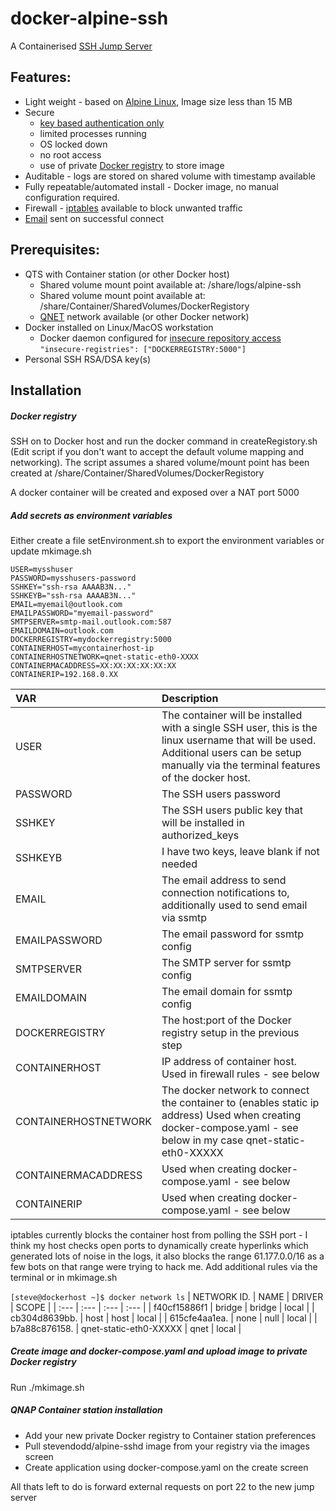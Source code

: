 # docker-alpine-ssh

A Containerised [SSH Jump Server](https://wiki.gentoo.org/wiki/SSH_jump_host)

## Features:
* Light weight - based on [Alpine Linux](https://hub.docker.com/_/alpine), Image size less than 15 MB
* Secure
  * [key based authentication only](https://www.cyberciti.biz/faq/how-to-disable-ssh-password-login-on-linux/)
  * limited processes running
  * OS locked down
  * no root access
  * use of private [Docker registry](https://docs.docker.com/registry/) to store image
* Auditable - logs are stored on shared volume with timestamp available
* Fully repeatable/automated install - Docker image, no manual configuration required.
* Firewall - [iptables](https://en.wikipedia.org/wiki/Iptables) available to block unwanted traffic
* [Email](https://linux.die.net/man/5/ssmtp.conf) sent on successful connect

## Prerequisites:
* QTS with Container station (or other Docker host)
  * Shared volume mount point available at: /share/logs/alpine-ssh
  * Shared volume mount point available at: /share/Container/SharedVolumes/DockerRegistory
  * [QNET](https://qnap-dev.github.io/container-station-api/qnet.html) network available (or other Docker network)
* Docker installed on Linux/MacOS workstation
  * Docker daemon configured for [insecure repository access](https://docs.docker.com/registry/insecure/) `"insecure-registries": ["DOCKERREGISTRY:5000"]`
* Personal SSH RSA/DSA key(s)
 
## Installation
##### Docker registry
SSH on to Docker host and run the docker command in createRegistory.sh (Edit script if you don't want to accept the default volume mapping and networking). The script assumes a shared volume/mount point has been created at /share/Container/SharedVolumes/DockerRegistory

A docker container will be created and exposed over a NAT port 5000
 
##### Add secrets as environment variables
Either create a file setEnvironment.sh to export the environment variables or update mkimage.sh

    USER=mysshuser
    PASSWORD=mysshusers-password
    SSHKEY="ssh-rsa AAAAB3N..."
    SSHKEYB="ssh-rsa AAAAB3N..."
    EMAIL=myemail@outlook.com
    EMAILPASSWORD="myemail-password"
    SMTPSERVER=smtp-mail.outlook.com:587
    EMAILDOMAIN=outlook.com
    DOCKERREGISTRY=mydockerregistry:5000
    CONTAINERHOST=mycontainerhost-ip
    CONTAINERHOSTNETWORK=qnet-static-eth0-XXXX
    CONTAINERMACADDRESS=XX:XX:XX:XX:XX:XX
    CONTAINERIP=192.168.0.XX

| VAR | Description |
| :--- | :--- |
| USER | The container will be installed with a single SSH user, this is the linux username that will be used. Additional users can be setup manually via the terminal features of the docker host. |
| PASSWORD | The SSH users password |
| SSHKEY | The SSH users public key that will be installed in authorized_keys |
| SSHKEYB | I have two keys, leave blank if not needed |
| EMAIL | The email address to send connection notifications to, additionally used to send email via ssmtp |
| EMAILPASSWORD | The email password for ssmtp config |
| SMTPSERVER | The SMTP server for ssmtp config |
| EMAILDOMAIN | The email domain for ssmtp config |
| DOCKERREGISTRY | The host:port of the Docker registry setup in the previous step |
| CONTAINERHOST | IP address of container host. Used in firewall rules - see below |
| CONTAINERHOSTNETWORK | The docker network to connect the container to (enables static ip address) Used when creating docker-compose.yaml - see below in my case qnet-static-eth0-XXXXX |
| CONTAINERMACADDRESS | Used when creating docker-compose.yaml - see below |
| CONTAINERIP | Used when creating docker-compose.yaml - see below |

iptables currently blocks the container host from polling the SSH port - I think my host checks open ports to dynamically create hyperlinks which generated lots of noise in the logs, it also blocks the range 61.177.0.0/16 as a few bots on that range were trying to hack me. Add additional rules via the terminal or in mkimage.sh

`[steve@dockerhost ~]$ docker network ls`
| NETWORK ID. | NAME | DRIVER | SCOPE |
| :--- | :--- | :--- | :--- |
| f40cf15886f1 | bridge | bridge | local |
| cb304d8639bb. | host | host | local |
| 615cfe4aa1ea. | none | null | local |
| b7a88c876158. | qnet-static-eth0-XXXXX | qnet | local |

##### Create image and docker-compose.yaml and upload image to private Docker registry
Run ./mkimage.sh 

##### QNAP Container station installation
* Add your new private Docker registry to Container station preferences
* Pull stevendodd/alpine-sshd image from your registry via the images screen
* Create application using docker-compose.yaml on the create screen

All thats left to do is forward external requests on port 22 to the new jump server
